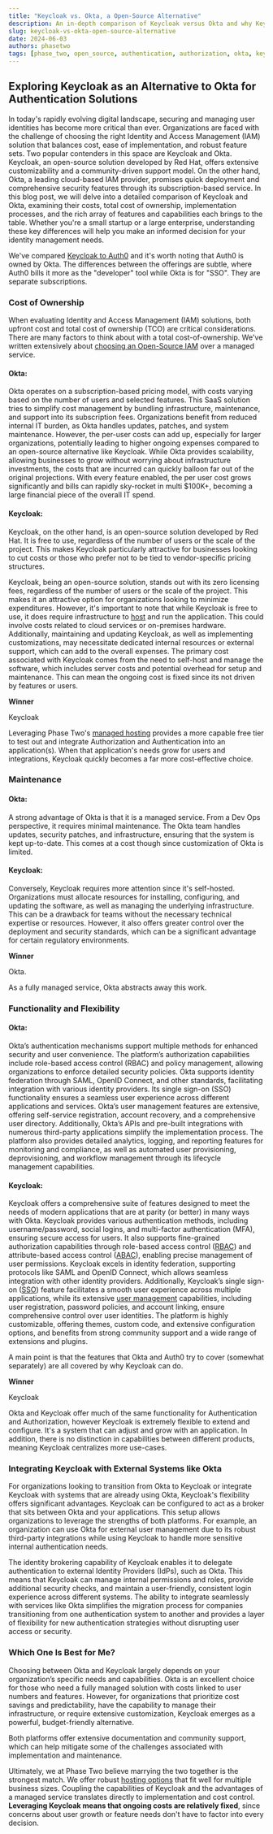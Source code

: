 ```yaml
---
title: "Keycloak vs. Okta, a Open-Source Alternative"
description: An in-depth comparison of Keycloak versus Okta and why Keycloak offers a strong and compelling alternative to a paid Authentication and Authorization service.
slug: keycloak-vs-okta-open-source-alternative
date: 2024-06-03
authors: phasetwo
tags: [phase_two, open_source, authentication, authorization, okta, keycloak]
---
```


## Exploring Keycloak as an Alternative to Okta for Authentication Solutions

In today's rapidly evolving digital landscape, securing and managing user identities has become more critical than ever. Organizations are faced with the challenge of choosing the right Identity and Access Management (IAM) solution that balances cost, ease of implementation, and robust feature sets. Two popular contenders in this space are Keycloak and Okta. Keycloak, an open-source solution developed by Red Hat, offers extensive customizability and a community-driven support model. On the other hand, Okta, a leading cloud-based IAM provider, promises quick deployment and comprehensive security features through its subscription-based service. In this blog post, we will delve into a detailed comparison of Keycloak and Okta, examining their costs, total cost of ownership, implementation processes, and the rich array of features and capabilities each brings to the table. Whether you're a small startup or a large enterprise, understanding these key differences will help you make an informed decision for your identity management needs.

<!--truncate-->

We've compared [Keycloak to Auth0](./2024-05-01-alternatives-auth0.md) and it's worth noting that Auth0 is owned by Okta. The differences between the offerings are subtle, where Auth0 bills it more as the "developer" tool while Okta is for "SSO". They are separate subscriptions.

### Cost of Ownership

When evaluating Identity and Access Management (IAM) solutions, both upfront cost and total cost of ownership (TCO) are critical considerations. There are many factors to think about with a total cost-of-ownership. We've written extensively about [choosing an Open-Source IAM](./2024-03-11-open-source-iam.md) over a managed service.

#### Okta:

Okta operates on a subscription-based pricing model, with costs varying based on the number of users and selected features. This SaaS solution tries to simplify cost management by bundling infrastructure, maintenance, and support into its subscription fees. Organizations benefit from reduced internal IT burden, as Okta handles updates, patches, and system maintenance. However, the per-user costs can add up, especially for larger organizations, potentially leading to higher ongoing expenses compared to an open-source alternative like Keycloak. While Okta provides scalability, allowing businesses to grow without worrying about infrastructure investments, the costs that are incurred can quickly balloon far out of the original projections. With every feature enabled, the per user cost grows significantly and bills can rapidly sky-rocket in multi $100K+, becoming a large financial piece of the overall IT spend.

#### Keycloak:

Keycloak, on the other hand, is an open-source solution developed by Red Hat. It is free to use, regardless of the number of users or the scale of the project. This makes Keycloak particularly attractive for businesses looking to cut costs or those who prefer not to be tied to vendor-specific pricing structures.

Keycloak, being an open-source solution, stands out with its zero licensing fees, regardless of the number of users or the scale of the project. This makes it an attractive option for organizations looking to minimize expenditures. However, it's important to note that while Keycloak is free to use, it does require infrastructure to [host](https://phasetwo.io/hosting/) and run the application. This could involve costs related to cloud services or on-premises hardware. Additionally, maintaining and updating Keycloak, as well as implementing customizations, may necessitate dedicated internal resources or external support, which can add to the overall expenses. The primary cost associated with Keycloak comes from the need to self-host and manage the software, which includes server costs and potential overhead for setup and maintenance. This can mean the ongoing cost is fixed since its not driven by features or users.

**Winner**

Keycloak

Leveraging Phase Two's [managed hosting](https://phasetwo.io/hosting/) provides a more capable free tier to test out and integrate Authorization and Authentication into an application(s). When that application's needs grow for users and integrations, Keycloak quickly becomes a far more cost-effective choice.

### Maintenance

#### Okta:

A strong advantage of Okta is that it is a managed service. From a Dev Ops perspective, it requires minimal maintenance. The Okta team handles updates, security patches, and infrastructure, ensuring that the system is kept up-to-date. This comes at a cost though since customization of Okta is limited.

#### Keycloak:

Conversely, Keycloak requires more attention since it's self-hosted. Organizations must allocate resources for installing, configuring, and updating the software, as well as managing the underlying infrastructure. This can be a drawback for teams without the necessary technical expertise or resources. However, it also offers greater control over the deployment and security standards, which can be a significant advantage for certain regulatory environments.

**Winner**

Okta.

As a fully managed service, Okta abstracts away this work.

### Functionality and Flexibility

#### Okta:

Okta’s authentication mechanisms support multiple methods for enhanced security and user convenience. The platform’s authorization capabilities include role-based access control (RBAC) and policy management, allowing organizations to enforce detailed security policies. Okta supports identity federation through SAML, OpenID Connect, and other standards, facilitating integration with various identity providers. Its single sign-on (SSO) functionality ensures a seamless user experience across different applications and services. Okta’s user management features are extensive, offering self-service registration, account recovery, and a comprehensive user directory. Additionally, Okta’s APIs and pre-built integrations with numerous third-party applications simplify the implementation process. The platform also provides detailed analytics, logging, and reporting features for monitoring and compliance, as well as automated user provisioning, deprovisioning, and workflow management through its lifecycle management capabilities.

#### Keycloak:

Keycloak offers a comprehensive suite of features designed to meet the needs of modern applications that are at parity (or better) in many ways with Okta. Keycloak provides various authentication methods, including username/password, social logins, and multi-factor authentication (MFA), ensuring secure access for users. It also supports fine-grained authorization capabilities through role-based access control ([RBAC](https://phasetwo.io/product/organizations/)) and attribute-based access control ([ABAC](https://phasetwo.io/product/organizations/)), enabling precise management of user permissions. Keycloak excels in identity federation, supporting protocols like SAML and OpenID Connect, which allows seamless integration with other identity providers. Additionally, Keycloak’s single sign-on ([SSO](https://phasetwo.io/product/sso/)) feature facilitates a smooth user experience across multiple applications, while its extensive [user management](https://phasetwo.io/product/adminportal/) capabilities, including user registration, password policies, and account linking, ensure comprehensive control over user identities. The platform is highly customizable, offering themes, custom code, and extensive configuration options, and benefits from strong community support and a wide range of extensions and plugins.

A main point is that the features that Okta and Auth0 try to cover (somewhat separately) are all covered by why Keycloak can do.

**Winner**

Keycloak

Okta and Keycloak offer much of the same functionality for Authentication and Authorization, however Keycloak is extremely flexible to extend and configure. It's a system that can adjust and grow with an application. In addition, there is no distinction in capabilities between different products, meaning Keycloak centralizes more use-cases.

### Integrating Keycloak with External Systems like Okta

For organizations looking to transition from Okta to Keycloak or integrate Keycloak with systems that are already using Okta, Keycloak's flexibility offers significant advantages. Keycloak can be configured to act as a broker that sits between Okta and your applications. This setup allows organizations to leverage the strengths of both platforms. For example, an organization can use Okta for external user management due to its robust third-party integrations while using Keycloak to handle more sensitive internal authentication needs.

The identity brokering capability of Keycloak enables it to delegate authentication to external Identity Providers (IdPs), such as Okta. This means that Keycloak can manage internal permissions and roles, provide additional security checks, and maintain a user-friendly, consistent login experience across different systems. The ability to integrate seamlessly with services like Okta simplifies the migration process for companies transitioning from one authentication system to another and provides a layer of flexibility for new authentication strategies without disrupting user access or security.

### Which One Is Best for Me?

Choosing between Okta and Keycloak largely depends on your organization’s specific needs and capabilities. Okta is an excellent choice for those who need a fully managed solution with costs linked to user numbers and features. However, for organizations that prioritize cost savings and predictability, have the capability to manage their infrastructure, or require extensive customization, Keycloak emerges as a powerful, budget-friendly alternative.

Both platforms offer extensive documentation and community support, which can help mitigate some of the challenges associated with implementation and maintenance.

Ultimately, we at Phase Two believe marrying the two together is the strongest match. We offer robust [hosting options](https://phasetwo.io/hosting/) that fit well for multiple business sizes. Coupling the capabilities of Keycloak and the advantages of a managed service translates directly to implementation and cost control. **Leveraging Keycloak means that ongoing costs are relatively fixed**, since concerns about user growth or feature needs don't have to factor into every decision.
